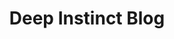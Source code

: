 ---
title: Deep Instinct Blog
description: Deep Instinct's Deep Learning Blog keeps professionals up to date on news and trends in the sophisticated deep learning, AI and cybersecurity industries. As our experts uncover critical finders, we find it only necessary to keep you informed. From perspective on recent threats to best practices in security we cover it.
url: https://www.deepinstinct.com/blog
image:
    # url: '/assets/images/cafe.png'
    # alt: 'Cafe'
tags: ['blog']
pubDate: 2023-12-02
draft: false
---